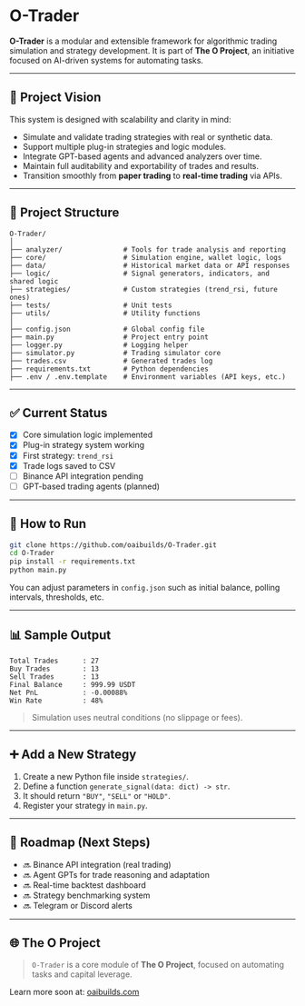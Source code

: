 # O-Trader

**O-Trader** is a modular and extensible framework for algorithmic trading simulation and strategy development. It is part of **The O Project**, an initiative focused on AI-driven systems for automating tasks.

---

## 🧠 Project Vision

This system is designed with scalability and clarity in mind:

- Simulate and validate trading strategies with real or synthetic data.
- Support multiple plug-in strategies and logic modules.
- Integrate GPT-based agents and advanced analyzers over time.
- Maintain full auditability and exportability of trades and results.
- Transition smoothly from **paper trading** to **real-time trading** via APIs.

---

## 📁 Project Structure

```
O-Trader/
│
├── analyzer/               # Tools for trade analysis and reporting
├── core/                   # Simulation engine, wallet logic, logs
├── data/                   # Historical market data or API responses
├── logic/                  # Signal generators, indicators, and shared logic
├── strategies/             # Custom strategies (trend_rsi, future ones)
├── tests/                  # Unit tests
├── utils/                  # Utility functions
│
├── config.json             # Global config file
├── main.py                 # Project entry point
├── logger.py               # Logging helper
├── simulator.py            # Trading simulator core
├── trades.csv              # Generated trades log
├── requirements.txt        # Python dependencies
├── .env / .env.template    # Environment variables (API keys, etc.)
```

---

## ✅ Current Status

- [x] Core simulation logic implemented
- [x] Plug-in strategy system working
- [x] First strategy: `trend_rsi`
- [x] Trade logs saved to CSV
- [ ] Binance API integration pending
- [ ] GPT-based trading agents (planned)

---

## 🚀 How to Run

```bash
git clone https://github.com/oaibuilds/O-Trader.git
cd O-Trader
pip install -r requirements.txt
python main.py
```

You can adjust parameters in `config.json` such as initial balance, polling intervals, thresholds, etc.

---

## 📊 Sample Output

```
Total Trades      : 27
Buy Trades        : 13
Sell Trades       : 13
Final Balance     : 999.99 USDT
Net PnL           : -0.00088%
Win Rate          : 48%
```

> Simulation uses neutral conditions (no slippage or fees).

---

## ➕ Add a New Strategy

1. Create a new Python file inside `strategies/`.
2. Define a function `generate_signal(data: dict) -> str`.
3. It should return `"BUY"`, `"SELL"` or `"HOLD"`.
4. Register your strategy in `main.py`.

---

## 🧠 Roadmap (Next Steps)

- 🔜 Binance API integration (real trading)
- 🔜 Agent GPTs for trade reasoning and adaptation
- 🔜 Real-time backtest dashboard
- 🔜 Strategy benchmarking system
- 🔜 Telegram or Discord alerts

---

## 🌐 The O Project

> `O-Trader` is a core module of **The O Project**, focused on automating tasks and capital leverage.

Learn more soon at: [oaibuilds.com](https://oaibuilds.com)


